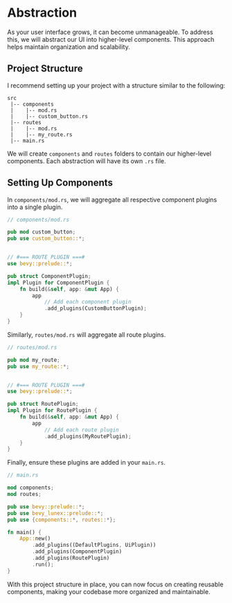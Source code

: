 # Abstraction

As your user interface grows, it can become unmanageable. To address this, we will abstract our UI into higher-level components. This approach helps maintain organization and scalability.

## Project Structure

I recommend setting up your project with a structure similar to the following:

```
src
 |-- components
 |    |-- mod.rs
 |    |-- custom_button.rs
 |-- routes
 |    |-- mod.rs
 |    |-- my_route.rs
 |-- main.rs
```

We will create `components` and `routes` folders to contain our higher-level components. Each abstraction will have its own `.rs` file.

## Setting Up Components

In `components/mod.rs`, we will aggregate all respective component plugins into a single plugin.


```rust
// components/mod.rs

pub mod custom_button;
pub use custom_button::*;


// #=== ROUTE PLUGIN ===#
use bevy::prelude::*;

pub struct ComponentPlugin;
impl Plugin for ComponentPlugin {
    fn build(&self, app: &mut App) {
        app
            // Add each component plugin
            .add_plugins(CustomButtonPlugin);
    }
}
```

Similarly, `routes/mod.rs` will aggregate all route plugins.

```rust
// routes/mod.rs

pub mod my_route;
pub use my_route::*;


// #=== ROUTE PLUGIN ===#
use bevy::prelude::*;

pub struct RoutePlugin;
impl Plugin for RoutePlugin {
    fn build(&self, app: &mut App) {
        app
            // Add each route plugin
            .add_plugins(MyRoutePlugin);
    }
}
```

Finally, ensure these plugins are added in your `main.rs`.

```rust
// main.rs

mod components;
mod routes;

pub use bevy::prelude::*;
pub use bevy_lunex::prelude::*;
pub use {components::*, routes::*};

fn main() {
    App::new()
        .add_plugins((DefaultPlugins, UiPlugin))
        .add_plugins(ComponentPlugin)
        .add_plugins(RoutePlugin)
        .run();
}
```

With this project structure in place, you can now focus on creating reusable components, making your codebase more organized and maintainable.